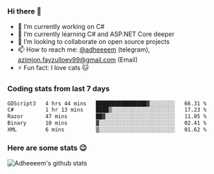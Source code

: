 ### Hi there 👋

<!--
**adheeeem/adheeeem** is a ✨ _special_ ✨ repository because its `README.md` (this file) appears on your GitHub profile.

Here are some ideas to get you started:
-->
- 🔭 I’m currently working on C#
- 🌱 I’m currently learning C# and ASP.NET Core deeper
- 👯 I’m looking to collaborate on open source projects
- 📫 How to reach me: [@adheeeem](https://t.me/adheeeem) (telegram), azimjon.fayzulloev99@gmail.com (Email)
- ⚡ Fun fact: I love cats :cat:


### Coding stats from last 7 days
<!--START_SECTION:waka-->

```txt
GDScript3   4 hrs 44 mins   ████████████████▓░░░░░░░░   66.31 %
C#          1 hr 13 mins    ████▒░░░░░░░░░░░░░░░░░░░░   17.23 %
Razor       47 mins         ██▓░░░░░░░░░░░░░░░░░░░░░░   11.05 %
Binary      10 mins         ▓░░░░░░░░░░░░░░░░░░░░░░░░   02.41 %
XML         6 mins          ▒░░░░░░░░░░░░░░░░░░░░░░░░   01.62 %
```

<!--END_SECTION:waka-->

### Here are some stats :wink:
![Adheeeem's github stats](https://github-readme-stats.vercel.app/api?username=adheeeem&show_icons=true&theme=radical)
